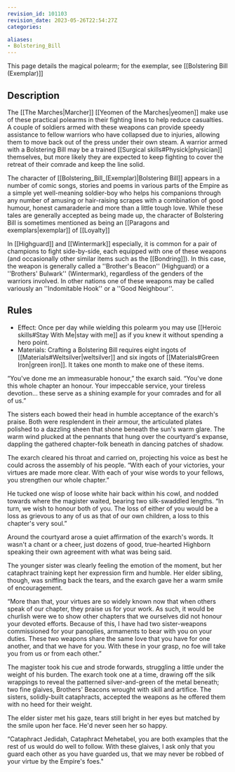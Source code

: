 ```yaml
---
revision_id: 101103
revision_date: 2023-05-26T22:54:27Z
categories:

aliases:
- Bolstering_Bill
---
```


This page details the magical polearm; for the exemplar, see [[Bolstering Bill (Exemplar)]]

## Description
The [[The Marches|Marcher]] [[Yeomen of the Marches|yeomen]] make use of these practical polearms in their fighting lines to help reduce casualties. A couple of soldiers armed with these weapons can provide speedy assistance to fellow warriors who have collapsed due to injuries, allowing them to move back out of the press under their own steam. A warrior armed with a Bolstering Bill may be a trained [[Surgical skills#Physick|physician]] themselves, but more likely they are expected to keep fighting to cover the retreat of their comrade and keep the line solid. 

The character of [[Bolstering_Bill_(Exemplar)|Bolstering Bill]] appears in a number of comic songs, stories and poems in various parts of the Empire as a simple yet well-meaning soldier-boy who helps his companions through any number of amusing or hair-raising scrapes with a combination of good humour, honest camaraderie and more than a little tough love. While these tales are generally accepted as being made up, the character of Bolstering Bill is sometimes mentioned as being an [[Paragons and exemplars|exemplar]] of [[Loyalty]]

In [[Highguard]] and [[Wintermark]] especially, it is common for a pair of champions to fight side-by-side, each equipped with one of these weapons (and occasionally other similar items such as the [[Bondring]]). In this case, the weapon is generally called a ''Brother's Beacon'' (Highguard) or a ''Brothers' Bulwark'' (Wintermark), regardless of the genders of the warriors involved. In other nations one of these weapons may be called variously an ''Indomitable Hook'' or a ''Good Neighbour''.


## Rules

* Effect: Once per day while wielding this polearm you may use [[Heroic skills#Stay With Me|stay with me]] as if you knew it without spending a hero point.
* Materials: Crafting a Bolstering Bill requires eight ingots of [[Materials#Weltsilver|weltsilver]] and six ingots of [[Materials#Green Iron|green iron]]. It takes one month to make one of these items.

“You've done me an immeasurable honour,” the exarch said. “You've done this whole chapter an honour. Your impeccable service, your tireless devotion... these serve as a shining example for your comrades and for all of us.”

The sisters each bowed their head in humble acceptance of the exarch's praise. Both were resplendent in their armour, the articulated plates polished to a dazzling sheen that shone beneath the sun's warm glare. The warm wind plucked at the pennants that hung over the courtyard's expanse, dappling the gathered chapter-folk beneath in dancing patches of shadow.

The exarch cleared his throat and carried on, projecting his voice as best he could across the assembly of his people. “With each of your victories, your virtues are made more clear. With each of your wise words to your fellows, you strengthen our whole chapter.”

He tucked one wisp of loose white hair back within his cowl, and nodded towards where the magister waited, bearing two silk-swaddled lengths. “In turn, we wish to honour both of you. The loss of either of you would be a loss as grievous to any of us as that of our own children, a loss to this chapter's very soul.”

Around the courtyard arose a quiet affirmation of the exarch's words. It wasn't a chant or a cheer, just dozens of good, true-hearted Highborn speaking their own agreement with what was being said.

The younger sister was clearly feeling the emotion of the moment, but her cataphract training kept her expression firm and humble. Her elder sibling, though, was sniffing back the tears, and the exarch gave her a warm smile of encouragement.

“More than that, your virtues are so widely known now that when others speak of our chapter, they praise us for your work. As such, it would be churlish were we to show other chapters that we ourselves did not honour your devoted efforts. Because of this, I have had two sister-weapons commissioned for your panoplies, armaments to bear with you on your duties. These two weapons share the same love that you have for one another, and that we have for you. With these in your grasp, no foe will take you from us or from each other.”

The magister took his cue and strode forwards, struggling a little under the weight of his burden. The exarch took one at a time, drawing off the silk wrappings to reveal the patterned silver-and-green of the metal beneath; two fine glaives, Brothers' Beacons wrought with skill and artifice. The sisters, solidly-built cataphracts, accepted the weapons as he offered them with no heed for their weight.

The elder sister met his gaze, tears still bright in her eyes but matched by the smile upon her face. He'd never seen her so happy.

“Cataphract Jedidah, Cataphract Mehetabel, you are both examples that the rest of us would do well to follow. With these glaives, I ask only that you guard each other as you have guarded us, that we may never be robbed of your virtue by the Empire's foes."